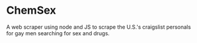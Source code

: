 # ChemSex
A web scraper using node and JS to scrape the U.S.'s craigslist personals for gay men searching for sex and drugs. 
